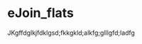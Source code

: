 eJoin_flats
===========

<?php
  echo "Hello!";
  kj;dsflasdflsd
  klfj;a
  asdfla;
  nvmcxz.]
  
?>

JKgffdglkjfdklgsd;fkkgkld;alkfg;glllgfd;ladfg
